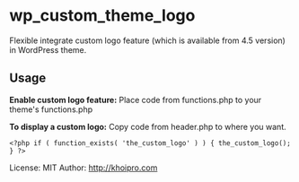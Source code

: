 # wp_custom_theme_logo
Flexible integrate custom logo feature (which is available from 4.5 version) in WordPress theme.

## Usage

**Enable custom logo feature:**
Place code from functions.php to your theme's functions.php

**To display a custom logo:**
Copy code from header.php to where you want.
```
<?php if ( function_exists( 'the_custom_logo' ) ) { the_custom_logo(); } ?>
```

License: MIT
Author: http://khoipro.com
